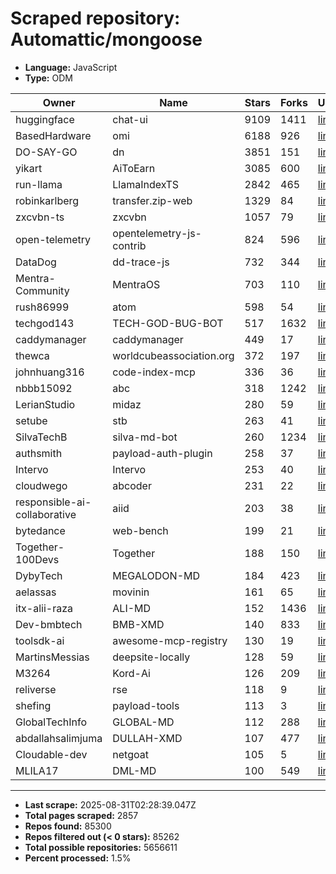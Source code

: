 # Scraped repository: Automattic/mongoose
* **Language:** JavaScript
* **Type:** ODM

| Owner | Name | Stars | Forks | URL |
|---|---|---|---|---|
| huggingface | chat-ui | 9109 | 1411 | [link](https://github.com/huggingface/chat-ui) |
| BasedHardware | omi | 6188 | 926 | [link](https://github.com/BasedHardware/omi) |
| DO-SAY-GO | dn | 3851 | 151 | [link](https://github.com/DO-SAY-GO/dn) |
| yikart | AiToEarn | 3085 | 600 | [link](https://github.com/yikart/AiToEarn) |
| run-llama | LlamaIndexTS | 2842 | 465 | [link](https://github.com/run-llama/LlamaIndexTS) |
| robinkarlberg | transfer.zip-web | 1329 | 84 | [link](https://github.com/robinkarlberg/transfer.zip-web) |
| zxcvbn-ts | zxcvbn | 1057 | 79 | [link](https://github.com/zxcvbn-ts/zxcvbn) |
| open-telemetry | opentelemetry-js-contrib | 824 | 596 | [link](https://github.com/open-telemetry/opentelemetry-js-contrib) |
| DataDog | dd-trace-js | 732 | 344 | [link](https://github.com/DataDog/dd-trace-js) |
| Mentra-Community | MentraOS | 703 | 110 | [link](https://github.com/Mentra-Community/MentraOS) |
| rush86999 | atom | 598 | 54 | [link](https://github.com/rush86999/atom) |
| techgod143 | TECH-GOD-BUG-BOT | 517 | 1632 | [link](https://github.com/techgod143/TECH-GOD-BUG-BOT) |
| caddymanager | caddymanager | 449 | 17 | [link](https://github.com/caddymanager/caddymanager) |
| thewca | worldcubeassociation.org | 372 | 197 | [link](https://github.com/thewca/worldcubeassociation.org) |
| johnhuang316 | code-index-mcp | 336 | 36 | [link](https://github.com/johnhuang316/code-index-mcp) |
| nbbb15092 | abc | 318 | 1242 | [link](https://github.com/nbbb15092/abc) |
| LerianStudio | midaz | 280 | 59 | [link](https://github.com/LerianStudio/midaz) |
| setube | stb | 263 | 41 | [link](https://github.com/setube/stb) |
| SilvaTechB | silva-md-bot | 260 | 1234 | [link](https://github.com/SilvaTechB/silva-md-bot) |
| authsmith | payload-auth-plugin | 258 | 37 | [link](https://github.com/authsmith/payload-auth-plugin) |
| Intervo | Intervo | 253 | 40 | [link](https://github.com/Intervo/Intervo) |
| cloudwego | abcoder | 231 | 22 | [link](https://github.com/cloudwego/abcoder) |
| responsible-ai-collaborative | aiid | 203 | 38 | [link](https://github.com/responsible-ai-collaborative/aiid) |
| bytedance | web-bench | 199 | 21 | [link](https://github.com/bytedance/web-bench) |
| Together-100Devs | Together | 188 | 150 | [link](https://github.com/Together-100Devs/Together) |
| DybyTech | MEGALODON-MD | 184 | 423 | [link](https://github.com/DybyTech/MEGALODON-MD) |
| aelassas | movinin | 161 | 65 | [link](https://github.com/aelassas/movinin) |
| itx-alii-raza | ALI-MD | 152 | 1436 | [link](https://github.com/itx-alii-raza/ALI-MD) |
| Dev-bmbtech | BMB-XMD | 140 | 833 | [link](https://github.com/Dev-bmbtech/BMB-XMD) |
| toolsdk-ai | awesome-mcp-registry | 130 | 19 | [link](https://github.com/toolsdk-ai/awesome-mcp-registry) |
| MartinsMessias | deepsite-locally | 128 | 59 | [link](https://github.com/MartinsMessias/deepsite-locally) |
| M3264 | Kord-Ai | 126 | 209 | [link](https://github.com/M3264/Kord-Ai) |
| reliverse | rse | 118 | 9 | [link](https://github.com/reliverse/rse) |
| shefing | payload-tools | 113 | 3 | [link](https://github.com/shefing/payload-tools) |
| GlobalTechInfo | GLOBAL-MD | 112 | 288 | [link](https://github.com/GlobalTechInfo/GLOBAL-MD) |
| abdallahsalimjuma | DULLAH-XMD | 107 | 477 | [link](https://github.com/abdallahsalimjuma/DULLAH-XMD) |
| Cloudable-dev | netgoat | 105 | 5 | [link](https://github.com/Cloudable-dev/netgoat) |
| MLILA17 | DML-MD | 100 | 549 | [link](https://github.com/MLILA17/DML-MD) |

---
* **Last scrape:** 2025-08-31T02:28:39.047Z
* **Total pages scraped:** 2857
* **Repos found:** 85300
* **Repos filtered out (< 0 stars):** 85262
* **Total possible repositories:** 5656611
* **Percent processed:** 1.5%

